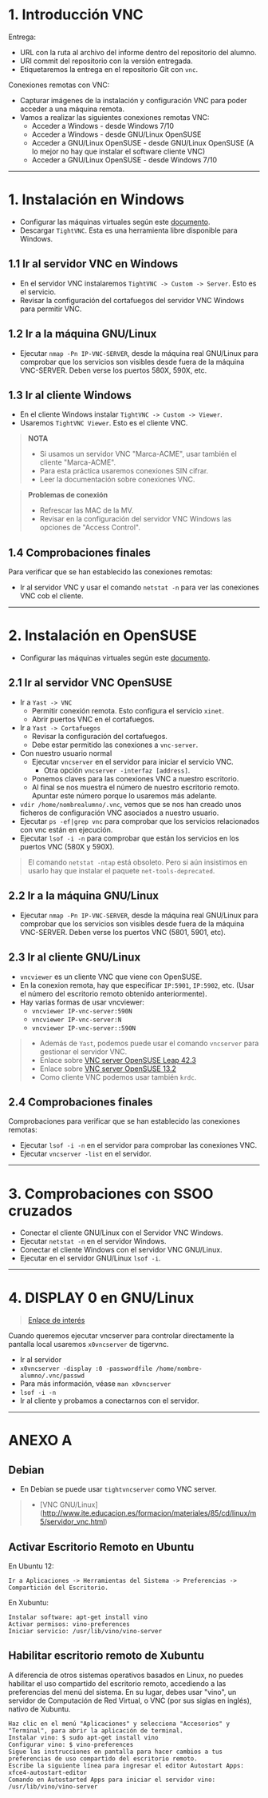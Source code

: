 
# 1. Introducción VNC

Entrega:
* URL con la ruta al archivo del informe dentro del repositorio del alumno.
* URl commit del repositorio con la versión entregada.
* Etiquetaremos la entrega en el repositorio Git con `vnc`.

Conexiones remotas con VNC:
* Capturar imágenes de la instalación y configuración VNC para poder acceder a una máquina remota.
* Vamos a realizar las siguientes conexiones remotas VNC:
    * Acceder a Windows - desde Windows 7/10
    * Acceder a Windows - desde GNU/Linux OpenSUSE
    * Acceder a GNU/Linux OpenSUSE - desde GNU/Linux OpenSUSE (A lo mejor no hay que instalar el software cliente VNC)
    * Acceder a GNU/Linux OpenSUSE - desde Windows 7/10

---

# 1. Instalación en Windows

* Configurar las máquinas virtuales según este [documento](../../global/configuracion/).
* Descargar `TightVNC`. Esta es una herramienta libre disponible para Windows.

## 1.1 Ir al servidor VNC en Windows

* En el servidor VNC instalaremos `TightVNC -> Custom -> Server`. Esto es el servicio.
* Revisar la configuración del cortafuegos del servidor VNC Windows para permitir VNC.

## 1.2 Ir a la máquina GNU/Linux

* Ejecutar `nmap -Pn IP-VNC-SERVER`, desde la máquina real GNU/Linux para comprobar
que los servicios son visibles desde fuera de la máquina VNC-SERVER. Deben verse los puertos 580X, 590X, etc.

## 1.3 Ir al cliente Windows

* En el cliente Windows instalar `TightVNC -> Custom -> Viewer`.
* Usaremos `TightVNC Viewer`. Esto es el cliente VNC.

> **NOTA**
>
> * Si usamos un servidor VNC "Marca-ACME", usar también el cliente "Marca-ACME".
> * Para esta práctica usaremos conexiones SIN cifrar.
> * Leer la documentación sobre conexiones VNC.

> **Problemas de conexión**
>
> * Refrescar las MAC de la MV.
> * Revisar en la configuración del servidor VNC Windows las opciones de "Access Control".

## 1.4 Comprobaciones finales

Para verificar que se han establecido las conexiones remotas:
* Ir al servidor VNC y usar el comando `netstat -n` para ver las conexiones VNC cob el cliente.

---

# 2. Instalación en OpenSUSE

* Configurar las máquinas virtuales según este [documento](../../global/configuracion/).

## 2.1 Ir al servidor VNC OpenSUSE

* Ir a `Yast -> VNC`
    * Permitir conexión remota. Esto configura el servicio `xinet`.
    * Abrir puertos VNC en el cortafuegos.
* Ir a `Yast -> Cortafuegos`
    * Revisar la configuración del cortafuegos.
    * Debe estar permitido las conexiones a `vnc-server`.
* Con nuestro usuario normal
    * Ejecutar `vncserver` en el servidor para iniciar el servicio VNC.
        * Otra opción `vncserver -interfaz [address]`.
    * Ponemos claves para las conexiones VNC a nuestro escritorio.
    * Al final se nos muestra el número de nuestro escritorio remoto.
    Apuntar este número porque lo usaremos más adelante.
* `vdir /home/nombrealumno/.vnc`, vemos que se nos han creado unos ficheros de configuración VNC asociados a nuestro usuario.
* Ejecutar `ps -ef|grep vnc` para comprobar que los servicios relacionados con vnc están en ejecución.
* Ejecutar `lsof -i -n` para comprobar que están los servicios en los puertos VNC (580X y 590X).

> El comando `netstat -ntap` está obsoleto. Pero si aún insistimos en usarlo hay que instalar
el paquete `net-tools-deprecated`.

## 2.2 Ir a la máquina GNU/Linux

* Ejecutar `nmap -Pn IP-VNC-SERVER`, desde la máquina real GNU/Linux para comprobar
que los servicios son visibles desde fuera de la máquina VNC-SERVER. Deben verse
los puertos VNC (5801, 5901, etc).

## 2.3 Ir al cliente GNU/Linux

* `vncviewer` es un cliente VNC que viene con OpenSUSE.
* En la conexion remota, hay que especificar `IP:5901`, `IP:5902`, etc.
(Usar el número del escritorio remoto obtenido anteriormente).
* Hay varias formas de usar vncviewer:
    * `vncviewer IP-vnc-server:590N`
    * `vncviewer IP-vnc-server:N`
    * `vncviewer IP-vnc-server::590N`

> * Además de `Yast`, podemos puede usar el comando `vncserver` para gestionar el servidor VNC.
> * Enlace sobre [VNC server OpenSUSE Leap 42.3](https://doc.opensuse.org/documentation/leap/reference/html/book.opensuse.reference/cha.vnc.html#sec.vnc.viewer)
> * Enlace sobre [VNC server OpenSUSE 13.2](https://www.howtoforge.com/tutorial/vnc-server-on-opensuse-13.2/)
> * Como cliente VNC podemos usar también `krdc`.

## 2.4 Comprobaciones finales

Comprobaciones para verificar que se han establecido las conexiones remotas:
* Ejecutar `lsof -i -n` en el servidor para comprobar las conexiones VNC.
* Ejecutar `vncserver -list` en el servidor.

---

# 3. Comprobaciones con SSOO cruzados

* Conectar el cliente GNU/Linux con el Servidor VNC Windows.
* Ejecutar `netstat -n` en el servidor Windows.
* Conectar el cliente Windows con el servidor VNC GNU/Linux.
* Ejecutar en el servidor GNU/Linux `lsof -i`.

---

# 4. DISPLAY 0 en GNU/Linux

> [Enlace de interés](https://wiki.archlinux.org/index.php/TigerVNC_)

Cuando queremos ejecutar vncserver para controlar directamente la pantalla local
usaremos `x0vncserver` de tigervnc.

* Ir al servidor
* `x0vncserver -display :0 -passwordfile /home/nombre-alumno/.vnc/passwd`
* Para más información, véase `man x0vncserver`
* `lsof -i -n`
* Ir al cliente y probamos a conectarnos con el servidor.

---

# ANEXO A

## Debian

* En Debian se puede usar `tightvncserver` como VNC server.

> * [VNC GNU/Linux] (http://www.ite.educacion.es/formacion/materiales/85/cd/linux/m5/servidor_vnc.html)

## Activar Escritorio Remoto en Ubuntu

En Ubuntu 12:

    Ir a Aplicaciones -> Herramientas del Sistema -> Preferencias -> Compartición del Escritorio.

En Xubuntu:

    Instalar software: apt-get install vino
    Activar permisos: vino-preferences
    Iniciar servicio: /usr/lib/vino/vino-server


## Habilitar escritorio remoto de Xubuntu

A diferencia de otros sistemas operativos basados en Linux, no puedes habilitar el uso compartido del escritorio remoto, accediendo a las preferencias del menú del sistema. En su lugar, debes usar "vino", un servidor de Computación de Red Virtual, o VNC (por sus siglas en inglés), nativo de Xubuntu.

    Haz clic en el menú "Aplicaciones" y selecciona "Accesorios" y "Terminal", para abrir la aplicación de terminal.
    Instalar vino: $ sudo apt-get install vino
    Configurar vino: $ vino-preferences
    Sigue las instrucciones en pantalla para hacer cambios a tus preferencias de uso compartido del escritorio remoto.
    Escribe la siguiente línea para ingresar el editor Autostart Apps: xfce4-autostart-editor
    Comando en Autostarted Apps para iniciar el servidor vino: /usr/lib/vino/vino-server
